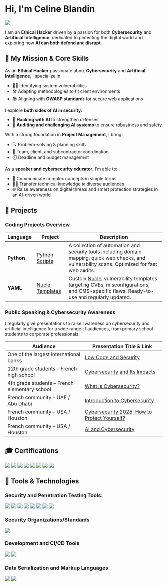 # Hi, I'm Celine Blandin
<a href="https://www.linkedin.com/in/celine-blandin/"><img src="https://img.shields.io/badge/-LinkedIn-0072b1?&style=for-the-badge&logo=linkedin&logoColor=white" /></a>

I am an **Ethical Hacker** driven by a passion for both **Cybersecurity** and **Artificial Intelligence**, dedicated to protecting the digital world and exploring how **AI can both defend and disrupt**.

## 🎯 My Mission & Core Skills

As an **Ethical Hacker** passionate about **Cybersecurity** and **Artificial Intelligence**, I specialize in:

- 🕵️‍♂️ Identifying system vulnerabilities  
- 🛠️ Adapting methodologies to fit client environments  
- 📚 Aligning with **OWASP standards** for secure web applications  

I explore **both sides of AI in security**:
- 🤖 **Hacking with AI** to strengthen defenses  
- 🧠 **Auditing and challenging AI systems** to ensure robustness and safety  

With a strong foundation in **Project Management**, I bring:
- 🔍 Problem-solving & planning skills  
- 🧩 Team, client, and subcontractor coordination  
- ⏱️ Deadline and budget management  

As a **speaker and cybersecurity educator**, I’m able to:
- 📢 Communicate complex concepts in simple terms  
- 🧑‍🏫 Transfer technical knowledge to diverse audiences  
- 🌐 Raise awareness on digital threats and smart protection strategies in an AI-driven world  


## 📂 Projects


### Coding Projects Overview

| Language | Project | Description |
|----------|---------|-------------|
| **Python** | [Python Scripts](https://github.com/linceBLA/Python-Scripts) | A collection of automation and security tools including domain mapping, quick web checks, and vulnerability scans. Optimized for fast web audits. |
| **YAML** | [Nuclei Templates](https://github.com/linceBLA/YAML-Scripts) | Custom [Nuclei](https://github.com/projectdiscovery/nuclei) vulnerability templates targeting CVEs, misconfigurations, and CMS-specific flaws. Ready-to-use and regularly updated. |




### Public Speaking & Cybersecurity Awareness

I regularly give presentations to raise awareness on cybersecurity and artificial intelligence for a wide range of audiences, from primary school students to corporate professionals.

| Audience | Presentation Title & Link |
|-------------------------------------------|------------------------------|
| One of the largest international banks     | [Low Code and Security](https://github.com/linceBLA/Low-Code-and-Security) |
| 12th grade students – French high school   | [Cybersecurity and Its Impacts](https://github.com/linceBLA/La-cybersecurite-et-ses-impacts/tree/main) |
| 4th grade students – French elementary school | [What is Cybersecurity?](https://github.com/linceBLA/C-est-quoi-la-Cybersecurite) |
| French community – UAE / Abu Dhabi         | [Introduction to Cybersecurity](https://github.com/linceBLA/Introduction-a-la-Cybersecurite/tree/main) |
| French community – USA / Houston           | [Cybersecurity 2025: How to Protect Yourself?](https://github.com/linceBLA/Cybersecurite-2025/tree/main) |
| French community – USA / Houston           | [AI and Cybersecurity](https://github.com/linceBLA/AI-and-Cybersecurity) |





## 🎓 Certifications

<div> 
<a href="https://www.eccouncil.org/train-certify/certified-ethical-hacker-ceh-practical/"><img src="https://img.shields.io/badge/-CEH%20Practical-D32F2F?style=for-the-badge&logo=Hackaday&logoColor=000000" /></a> 
<a href="https://www.eccouncil.org/programs/certified-ethical-hacker-ceh/"><img src="https://img.shields.io/badge/-CEH%20Certified%20Ethical%20Hacker-D32F2F?style=for-the-badge&logo=Hackaday&logoColor=000000" /></a>
<a href="https://www.credly.com/badges/17a94e1a-1fd7-42ea-9727-3795bcc676d5/public_url" target="_blank">
<a href="https://www.credly.com/badges/17a94e1a-1fd7-42ea-9727-3795bcc676d5/public_url" target="_blank"><img src="https://img.shields.io/badge/-Foundations%20of%20AI%20Security%20(AttackIQ)-800080?style=for-the-badge&logo=security&logoColor=white" /></a>
<a href="https://www.comptia.org/certifications/security"><img src="https://img.shields.io/badge/-CompTIA%20Security%2B-FF0000?&style=for-the-badge&logo=CompTIA&logoColor=white" /><a/>
<a href="https://tryhackme.com/"><img src="https://img.shields.io/badge/-TryHackMe%20Offensive%20Pentesting-4F5D95?&style=for-the-badge&logo=tryhackme&logoColor=white" /><a/>
<a href="https://www.udemy.com/"><img src="https://img.shields.io/badge/-Udemy%20Python-EC5252?&style=for-the-badge&logo=udemy&logoColor=white" /><a/>
<img src="https://img.shields.io/badge/-Edusphere%20Wireless%20Ethical%20Hacking%20%26%20Penetration%20Testing-3D3D3D?&style=for-the-badge&logo=edusphere&logoColor=white" />
<a href="https://www.insa-toulouse.fr/"><img src="https://img.shields.io/badge/-INSA%20Civil%20Engineering-003D7D?&style=for-the-badge&logo=institute-of-engineering&logoColor=white" /><a/>

## 🧰 Tools & Technologies

### Security and Penetration Testing Tools:
<div>
    <a href="https://www.kali.org"><img src="https://img.shields.io/badge/-Kali%20Linux-557C94?&style=for-the-badge&logo=kali-linux&logoColor=white" /><a/>
    <a href="https://www.wireshark.org"><img src="https://img.shields.io/badge/-Wireshark-1679A7?&style=for-the-badge&logo=Wireshark&logoColor=white" /><a/>
    <a href="https://nmap.org"><img src="https://img.shields.io/badge/-Nmap-000000?&style=for-the-badge&logo=nmap&logoColor=white" /><a/>
    <a href="https://portswigger.net/burp"><img src="https://img.shields.io/badge/-Burp%20Suite%20Pro-6D6E71?&style=for-the-badge&logo=burp-suite&logoColor=white" /><a/>
    <a href="https://docs.projectdiscovery.io/tools/nuclei/overview"><img src="https://img.shields.io/badge/-Nuclei-4F5D95?&style=for-the-badge&logo=nuclei&logoColor=white" /><a/>
    <a href="https://semgrep.dev/"><img src="https://img.shields.io/badge/-Semgrep-2C3E50?&style=for-the-badge&logo=semgrep&logoColor=white" /><a/>
    <a href="https://www.metasploit.com/"><img src="https://img.shields.io/badge/-Metasploit-000000?&style=for-the-badge&logo=metasploit&logoColor=white" /><a/>
    <a href="https://hydra.cc/"><img src="https://img.shields.io/badge/-Hydra-000000?&style=for-the-badge&logo=hydra&logoColor=white" /><a/>
</div>

### Security Organizations/Standards
<div>
    <a href="https://owasp.org/"><img src="https://img.shields.io/badge/-OWASP-4F5D95?&style=for-the-badge&logo=owasp&logoColor=white" /><a/>
</div>

### Development and CI/CD Tools
<div>
    <a href="https://www.python.org/"><img src="https://img.shields.io/badge/-Python-3776AB?&style=for-the-badge&logo=python&logoColor=white" /><a/>
    <a href="https://about.gitlab.com/"><img src="https://img.shields.io/badge/-GitLab-FC6D26?&style=for-the-badge&logo=gitlab&logoColor=white" /><a/>
</div>

### Data Serialization and Markup Languages
<div>
    <a href="https://www.markdownguide.org/"><img src="https://img.shields.io/badge/-Markdown-000000?&style=for-the-badge&logo=markdown&logoColor=white" /><a/>
    <a href="https://yaml.org/"><img src="https://img.shields.io/badge/-YAML-FF4F00?&style=for-the-badge&logo=yaml&logoColor=white" /><a/>
</div>

